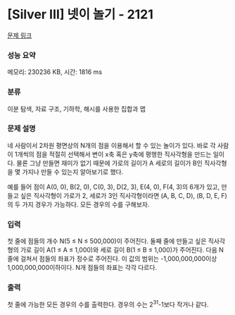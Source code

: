 # [Silver III] 넷이 놀기 - 2121 

[문제 링크](https://www.acmicpc.net/problem/2121) 

### 성능 요약

메모리: 230236 KB, 시간: 1816 ms

### 분류

이분 탐색, 자료 구조, 기하학, 해시를 사용한 집합과 맵

### 문제 설명

<p>네 사람이서 2차원 평면상의 N개의 점을 이용해서 할 수 있는 놀이가 있다. 바로 각 사람이 1개씩의 점을 적절히 선택해서 변이 x축 혹은 y축에 평행한 직사각형을 만드는 일이다. 물론 그냥 만들면 재미가 없기 때문에 가로의 길이가 A 세로의 길이가 B인 직사각형을 몇 가지나 만들 수 있는지 알아보기로 했다.</p>

<p>예를 들어 점이 A(0, 0), B(2, 0), C(0, 3), D(2, 3), E(4, 0), F(4, 3)의 6개가 있고, 만들고 싶은 직사각형이 가로가 2, 세로가 3인 직사각형이라면 (A, B, C, D), (B, D, E, F)의 두 가지 경우가 가능하다. 모든 경우의 수를 구해보자.</p>

### 입력 

 <p>첫 줄에 점들의 개수 N(5 ≤ N ≤ 500,000)이 주어진다. 둘째 줄에 만들고 싶은 직사각형의 가로 길이 A(1 ≤ A ≤ 1,000)와 세로 길이 B(1 ≤ B ≤ 1,000)가 주어진다. 다음 N줄에 걸쳐서 점들의 좌표가 정수로 주어진다. 이 값의 범위는 -1,000,000,000이상 1,000,000,000이하이다. N개 점들의 좌표는 각각 다르다.</p>

### 출력 

 <p>첫 줄에 가능한 모든 경우의 수를 출력한다. 경우의 수는 2<sup>31</sup>-1보다 작거나 같다.</p>

